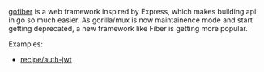 [gofiber](https://github.com/gofiber/fiber) is a web framework inspired by Express, which makes building api in go so much easier. As gorilla/mux is now maintainence mode and start getting deprecated, a new framework like Fiber is getting more popular.

Examples:
- [recipe/auth-jwt](https://github.com/gofiber/recipes/tree/master/auth-jwt)
